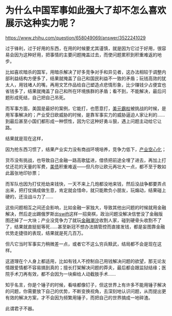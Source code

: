 # 为什么中国军事如此强大了却不怎么喜欢展示这种实力呢？

https://www.zhihu.com/question/658049069/answer/3522241029

过于锋利，过于好用的东西，在用的时候要尤其谨慎，就是因为它过于好用，很容易会因为这种好用，把事情的主要问题掩盖过去，而使问题累积到积重难返的地步。

比如喜欢暗杀的国军，用暗杀解决了好多竞争对手和异见者，这办法相较于调整内部利益结构方便多了，结果就掩盖了自己和国民利益不一致的矛盾；玩钱高效的犹太人，用钱堵人的嘴，再用文艺作品给自己塑造点悲情形象，比少赚钱少占便宜也省钱多了，结果就掩盖了自己和所在环境族群的矛盾；看不到，不能解决，最后问题形成死结，自己把自己吊死。

而军事方面，美国是最好的案例，它能打，也愿意打，[美元霸权](https://zhida.zhihu.com/search?content_id=670478826&content_type=Answer&match_order=1&q=%E7%BE%8E%E5%85%83%E9%9C%B8%E6%9D%83&zhida_source=entity)被挑战的时候，是用军事解决的；产业受日欧威胁的时候，是靠军事实力的威胁逼迫人家让利的……到最后甚至小国们都形成一种惯性，因为它这种好勇斗狠，遇上问题主动给它让路。

结果就是现在这样，

因为抢东西习惯了，结果产业实力没有商战环境培养，竞争力低下，[产业空心化](https://zhida.zhihu.com/search?content_id=670478826&content_type=Answer&match_order=1&q=%E4%BA%A7%E4%B8%9A%E7%A9%BA%E5%BF%83%E5%8C%96&zhida_source=entity)；

货币没有挑战，也导致自己金融一路高歌猛进，借债把前途全埋了进去，再加上打仗还花的天量的军费，[美债](https://zhida.zhihu.com/search?content_id=670478826&content_type=Answer&match_order=1&q=%E7%BE%8E%E5%80%BA&zhida_source=entity)积重难返——但凡你让欧元再壮大一点，都不至于敢如此嚣张地印钞票；

而军队也因为打仗抢劫来钱快，一天不来上几炮都没地来钱，然后没战争都要弄点出来，把打仗搞成做生意，肯定就会惜命，就只能欺负小朋友，玩煽动，结果碰上硬的，还没战斗力了……

这些问题相互之间还会影响，比如金融一家独大，导致其他出问题的时候就用金融解决，然后走出踢俄罗斯出[swift](https://zhida.zhihu.com/search?content_id=670478826&content_type=Answer&match_order=1&q=swift&zhida_source=entity)这样一招臭棋，政治问题没解决信誉没了金融版图还掉了一大块；产业没竞争力了就玩[金融潮汐](https://zhida.zhihu.com/search?content_id=670478826&content_type=Answer&match_order=1&q=%E9%87%91%E8%9E%8D%E6%BD%AE%E6%B1%90&zhida_source=entity)收割人家，碰到硬骨头收割不了了，结果就直挺挺等死……甚至新冠不想办法搞管控而直接发钱，都是妄图靠金融优势走捷径的表现，结果就是死几百万。

但凡它当时军事实力稍微差一点，或者它不这么穷兵黩武，结局都不会是现在这样。

  

这道理在个人身上都适用，比如有钱人不控制自己用钱解决问题的欲望，那无论友情跟爱情都不容易搞到真的；擅长打架解决问题的莽夫，最后都会跟监狱结缘；医院手术刀再有效，都不会因为一块癣给人动截肢手术……

知乎名言，你是个锤子的时候，看啥都像钉子，但这世界上有许多不能用锤子解决的问题，你需要放下自己的优势，不断变换视角，去深刻地认识问题，从而提出更有效的解决方案，才不会因为频繁用锤子，而把自己的世界搞成一地碎渣。

此谓君子不器。